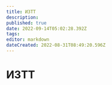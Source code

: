 ```yaml
---
title: ИЗТТ
description: 
published: true
date: 2022-09-14T05:02:28.392Z
tags: 
editor: markdown
dateCreated: 2022-08-31T08:49:20.596Z
---
```


# ИЗТТ

